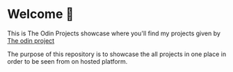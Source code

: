 # Welcome 👋

 This is The Odin Projects showcase where you'll find my projects given by [The odin project](https://www.theodinproject.com/paths/foundations/courses/foundations)

The purpose of this repository is to showcase the all projects in one place in order to be seen from on hosted platform.